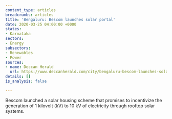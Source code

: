 ```yaml
---
content_type: articles
breadcrumbs: articles
title: 'Bengaluru: Bescom launches solar portal'
date: 2020-03-25 04:00:00 +0000
states:
- Karnataka
sectors:
- Energy
subsectors:
- Renewables
- Power
sources:
- name: Deccan Herald
  url: https://www.deccanherald.com/city/bengaluru-bescom-launches-solar-portal-814452.html
details: []
is_analysis: false

---
```

Bescom launched a solar housing scheme that promises to incentivize the generation of 1 kilovolt (kV) to 10 kV of electricity through rooftop solar systems.